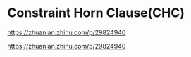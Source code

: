 # Constraint Horn Clause(CHC)




https://zhuanlan.zhihu.com/p/29824940



https://zhuanlan.zhihu.com/p/29824940




